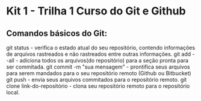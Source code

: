 # Kit 1 - Trilha 1 Curso do Git e Github

## Comandos básicos do Git:

git status - verifica o estado atual do seu repositório, contendo informações de arquivos rastreados e não rastreados entre outras informações.
git add --all - adiciona todos os arquivos(do repositório) para a seção pronta para ser commitada.
git commit -m "sua mensagem" - prontifica seus arquivos para serem mandados para o seu repositório remoto (Github ou Bitbucket)
git push - envia seus arquivos commitados para o repositório remoto.
git clone link-do-repositório - clona seu repositório remoto para o repositório local.
